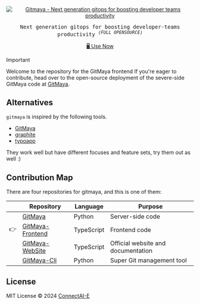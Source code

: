 <div align="center">
    <a href="https://gitmaya.com" title="React Hook Form - Simple React forms validation">
        <img src="https://github.com/ConnectAI-E/GitMaya-Website/assets/50035229/15a87dd2-efb9-4f40-8002-9ac91983da5b" alt="Gitmaya - Next generation gitops for boosting developer teams productivity" />
    </a>
</div>

<p align='center'>
  <samp>Next generation gitops for boosting developer-teams productivity <sup><em>(FULL OPENSOURCE)</em></sup></samp>
</p>

<p align="center">
    <a href="https://gitmaya.com">🖥 Use Now </a>
</p>

> [!IMPORTANT]
> Welcome to the repository for the GitMaya frontend  If you're eager to contribute, head over to the open-source deployment of the severe-side GitMaya code at [GitMaya](https://github.com/ConnectAI-E/GitMaya).



## Alternatives

`gitmaya` is inspired by the following tools.

- [GitMaya](https://gitmaya.com/)
- [graphite](https://graphite.dev/)
- [typoapp](https://typoapp.io/)

They work well but have different focuses and feature sets, try them out as well :)

## Contribution Map

There are four repositories for gitmaya, and this is one of them:

|     | Repository                                                          | Language   | Purpose                            |
| --- | ------------------------------------------------------------------- | ---------- | ---------------------------------- |
|     | [GitMaya](https://github.com/ConnectAI-E/GitMaya)                   | Python     | Server-side code                   |
|   👉   | [GitMaya-Frontend](https://github.com/ConnectAI-E/GitMaya-Frontend) | TypeScript | Frontend code                      |
|   | [GitMaya-WebSite](https://github.com/ConnectAI-E/GitMaya-Website)   | TypeScript | Official website and documentation |
|     | [GitMaya-Cli](https://github.com/ConnectAI-E/GitMaya-Cli)           | Python     | Super Git management tool          |


## License

MIT License © 2024 [ConnectAI-E](https://github.com/connectai-e)
